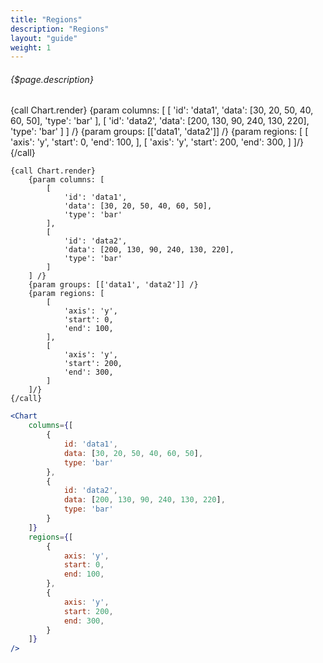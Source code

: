 ```yaml
---
title: "Regions"
description: "Regions"
layout: "guide"
weight: 1
---
```


###### {$page.description}

<article id="1">

{call Chart.render}
	{param columns: [
		[
			'id': 'data1',
			'data': [30, 20, 50, 40, 60, 50],
			'type': 'bar'
		],
		[
			'id': 'data2',
			'data': [200, 130, 90, 240, 130, 220],
			'type': 'bar'
		]
	] /}
	{param groups: [['data1', 'data2']] /}
	{param regions: [
		[
			'axis': 'y',
			'start': 0,
			'end': 100,
		],
		[
			'axis': 'y',
			'start': 200,
			'end': 300,
		]
	]/}
{/call}

```soy
{call Chart.render}
	{param columns: [
		[
			'id': 'data1',
			'data': [30, 20, 50, 40, 60, 50],
			'type': 'bar'
		],
		[
			'id': 'data2',
			'data': [200, 130, 90, 240, 130, 220],
			'type': 'bar'
		]
	] /}
	{param groups: [['data1', 'data2']] /}
	{param regions: [
		[
			'axis': 'y',
			'start': 0,
			'end': 100,
		],
		[
			'axis': 'y',
			'start': 200,
			'end': 300,
		]
	]/}
{/call}
```

```jsx
<Chart
	columns={[
		{
			id: 'data1',
			data: [30, 20, 50, 40, 60, 50],
			type: 'bar'
		},
		{
			id: 'data2',
			data: [200, 130, 90, 240, 130, 220],
			type: 'bar'
		}
	]}
	regions={[
		{
			axis: 'y',
			start: 0,
			end: 100,
		},
		{
			axis: 'y',
			start: 200,
			end: 300,
		}
	]}
/>
```
</article>